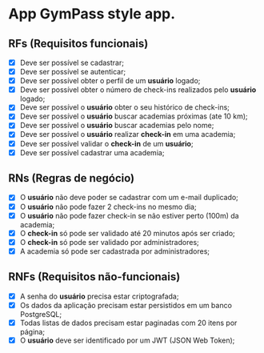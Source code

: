 # App GymPass style app.

## RFs (Requisitos funcionais)

- [x] Deve ser possível se cadastrar;
- [x] Deve ser possível se autenticar;
- [x] Deve ser possível obter o perfil de um **usuário** logado;
- [x] Deve ser possível obter o número de check-ins realizados pelo **usuário** logado;
- [x] Deve ser possível o **usuário** obter o seu histórico de check-ins;
- [x] Deve ser possível o **usuário** buscar academias próximas (ate 10 km);
- [x] Deve ser possível o **usuário** buscar academias pelo nome;
- [x] Deve ser possível o **usuário** realizar **check-in** em uma academia;
- [x] Deve ser possível validar o **check-in** de um **usuário**;
- [x] Deve ser possível cadastrar uma academia;

## RNs (Regras de negócio)

- [x] O **usuário** não deve poder se cadastrar com um e-mail duplicado;
- [x] O **usuário** não pode fazer 2 check-ins no mesmo dia;
- [x] O **usuário** não pode fazer check-in se não estiver perto (100m) da academia;
- [x] O **check-in** só pode ser validado até 20 minutos após ser criado;
- [x] O **check-in** só pode ser validado por administradores;
- [x] A academia só pode ser cadastrada por administradores;

## RNFs (Requisitos não-funcionais)

- [x] A senha do **usuário** precisa estar criptografada;
- [x] Os dados da aplicação precisam estar persistidos em um banco PostgreSQL;
- [x] Todas listas de dados precisam estar paginadas com 20 itens por página;
- [x] O **usuário** deve ser identificado por um JWT (JSON Web Token);